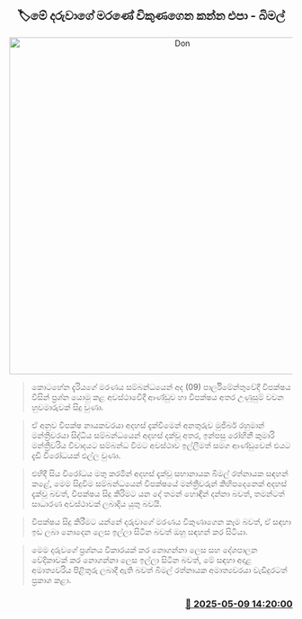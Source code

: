 <p align='center'><b><h2 align='center' title='Don't sell this child's death - Bimal'>🏷මේ දරුවාගේ මරණේ විකුණගෙන කන්න එපා - බිමල්</h2></b></p>
<p align='center'><img src='https://helakuru.sgp1.cdn.digitaloceanspaces.com/esana/images/lib/bimal-rathnayake-parliment-nn.jpg' width='600' alt='Don't sell this child's death - Bimal'></p>

> කොටහේන දැරියගේ මරණය සම්බන්ධයෙන් අද (09) පාර්ලිමේන්තුවේදී විපක්ෂය විසින් ප්‍රශ්න යොමු කළ අවස්ථාවෙිදී ආණ්ඩුව හා විපක්ෂය අතර උණුසුම් වචන හුවමාරුවක් සිදු වුණා.

> ඒ අනුව විපක්ෂ නායකවරයා අදහස් දැක්වීමෙන් අනතුරුව මුජිබර් රහුමාන් මන්ත්‍රිවරයා සිද්ධිය සම්බන්ධයෙන් අදහස් දක්වූ අතර, ඉන්පසු රෝහිනී කුමාරි මන්ත්‍රීවරිය විවාදයට සම්බන්ධ වීමට අවස්ථාව ඉල්ලීමත් සමග ආණ්ඩුවෙන් එයට දැඩි ‍විරෝධයක් එල්ල වුණා.

> එහිදී සිය විරෝධය මතු කරමින් අදහස් දැක්වූ සභානායක බිමල් රත්නායක සඳහන් ‍කළේ, මෙම සිදුවිම සම්බන්ධයෙන් විපක්ෂයේ මන්ත්‍රීවරුන් කිහිපදෙනෙක් අදහස් දැක්වූ බවත්, විපක්ෂය සිදු කිරිමට යන දේ තමන් හොඳින් දන්නා බවත්, තමන්ටත් සාධාරණ අවස්ථාවක් ලබාදිය යුතු බවයි.

> විපක්ෂය සිදු කිරීමට යන්නේ දරුවාගේ මරණය විකුණාගෙන කෑම බවත්, ඒ සඳහා ඉඩ ලබා නොදෙන ලෙස ඉල්ලා සිටින බවත් ඔහු සඳහන් කර සිටියා.

> මෙම දරුවගේ ප්‍රශ්නය විකාරයක් කර නොගන්නා ලෙස සහ දේශපාලන වේදිකාවක් කර නොගන්නා ලෙස ඉල්ලා සිටින බවත්, මේ සඳහා අදාළ අමාත්‍යවරිය පිළිතුරු ලබාදී ඇති බවත් බිමල් රත්නායක අමාත්‍යවරයා වැඩිදුරටත් ප්‍රකාශ කළා.



<h3 align='right'><a href='https://www.helakuru.lk/esana/p/109971/'>📅 2025-05-09 14:20:00</a></h3>
